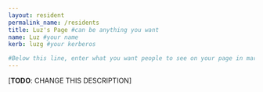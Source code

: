 ```yaml
---
layout: resident
permalink_name: /residents
title: Luz's Page #can be anything you want
name: Luz #your name
kerb: luzg #your kerberos

#Below this line, enter what you want people to see on your page in markdown
---
```


[**TODO**: CHANGE THIS DESCRIPTION]
